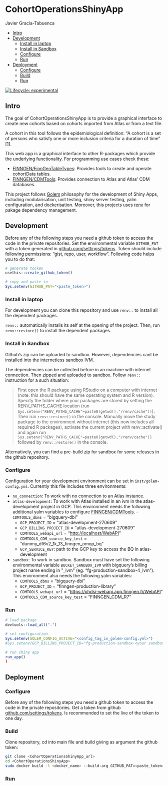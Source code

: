 CohortOperationsShinyApp
================
Javier Gracia-Tabuenca

-   [Intro](#intro)
-   [Development](#development)
    -   [Install in laptop](#install-in-laptop)
    -   [Install in Sandbox](#install-in-sandbox)
    -   [Configure](#configure)
    -   [Run](#run)
-   [Deployment](#deployment)
    -   [Configure](#configure-1)
    -   [Build](#build)
    -   [Run](#run-1)

<!-- README.md is generated from README.Rmd. Please edit that file -->
<!-- badges: start -->

[![Lifecycle:
experimental](https://img.shields.io/badge/lifecycle-experimental-orange.svg)](https://lifecycle.r-lib.org/articles/stages.html#experimental)
<!-- badges: end -->

## Intro

The goal of CohortOperationsShinyApp is to provide a graphical interface
to create new cohorts based on cohorts imported from Atlas or from a
text file.

A cohort in this tool follows the epidemiological definition: “A cohort
is a set of persons who satisfy one or more inclusion criteria for a
duration of time”
[\[1\]](https://ohdsi.github.io/TheBookOfOhdsi/Cohorts.html#what-is-a-cohort).

This web app is a graphical interface to other R-packages which provide
the underlying functionality. For programming use cases check these:

-   [FINNGEN/FinnGenTableTypes](https://github.com/FINNGEN/FinnGenTableTypes):
    Provides tools to create and operate cohortData tables.
-   [FINNGEN/CDMTools](https://github.com/FINNGEN/CDMTools): Provides
    connection to Atlas and Atlas’ CDM databases.

This project follows [Golem](https://engineering-shiny.org/golem.html)
philosophy for the development of Shiny Apps, including modularisation,
unit testing, shiny server testing, yalm configuration, and
dockerisation. Moreover, this projects uses
[renv](https://rstudio.github.io/renv/articles/renv.html) for pakage
dependency management.

## Development

Before any of the following steps you need a github token to access the
code in the private repositories. Set the environmental variable
`GITHUB_PAT` with a token generated in
[github.com/settings/tokens](https://github.com/settings/tokens). Token
should include following permissions: “gist, repo, user, workflow”.
Following code helps you to do that:

``` r
# generate tocken 
usethis::create_github_token()

# copy and paste in 
Sys.setenv(GITHUB_PAT="<paste_token>")
```

### Install in laptop

For development you can clone this repository and use `renv::` to
install all the dependent packages.

`renv::` automatically installs its self at the opening of the project.
Then, run `renv::restore()` to install the dependent packages.

### Install in Sandbox

Github’s zip can be uploaded to sandbox. However, dependencies cant be
installed into the internetless sandbox IVM.

The dependencies can be collected before in an machine with internet
connection. Then zipped and uploaded to sandbox. Follow `renv::`
instruction for a such situation:

> First open the R package using RStudio on a computer with internet
> (note: this should have the same operating system and R version).
> Specify the folder where your packages are stored by setting the
> RENV\_PATHS\_CACHE location (run
> `Sys.setenv("RENV_PATHS_CACHE"=paste0(getwd(),"/renv/cache"))`). Then
> run `renv::restore()` in the console. Manually move the study package
> to the environment without internet (this now includes all required R
> packages), activate the current project with renv::activate() and
> again run
> `Sys.setenv("RENV_PATHS_CACHE"=paste0(getwd(),"/renv/cache"))`
> followed by `renv::restore()` in the console.

Alternatively, you can find a pre-build zip for sandbox for some
releases in the github repository.

### Configure

Configuration for your development environment can be set in
`inst/golem-config.yml`. Currently this file includes three
environments:

-   `no_connection`: To work with no connection to an Atlas instance.
-   `atlas-development`: To work with Atlas installed in an ivm in the
    atlas-development project in GCP. This environment needs the
    following additional yalm variables to configure
    [FINNGEN/CDMTools](https://github.com/FINNGEN/CDMTools). -
    `CDMTOOLS_dbms` = “bigquery-dbi”
    -   `GCP_PROJECT_ID` = “atlas-development-270609”
    -   `GCP_BILLING_PROJECT_ID` = “atlas-development-270609”
    -   `CDMTOOLS_webapi_url` = “<http://localhost/WebAPI>”
    -   `CDMTOOLS_CDM_source_key_test` =
        “dummy\_df6v2\_1k\_13\_finngen\_omop\_bq”
    -   `GCP_SERVICE_KEY`: path to the GCP key to access the BQ in
        atlas-development
-   `sandbox`: To work in sandbox. Sandbox must have set the following
    environmental variable `BUCKET_SANDBOX_IVM` with bigquery’s billing
    project name ending in "\_ivm" (eg. “fg-production-sandbox-4\_ivm”).
    This environment also needs the following yalm variables:
    -   `CDMTOOLS_dbms` = “bigquery-dbi”
    -   `GCP_PROJECT_ID` = “finngen-production-library”
    -   `CDMTOOLS_webapi_url` =
        “<https://ohdsi-webapi.app.finngen.fi/WebAPI>”
    -   `CDMTOOLS_CDM_source_key_test` = “FINNGEN\_CDM\_R7”

### Run

``` r
# load package
devtools::load_all(".")

# set configuration 
Sys.setenv(GOLEM_CONFIG_ACTIVE="<config_tag_in_golem-config.yml>")
#Sys.setenv(GCP_BILLING_PROJECT_ID="fg-production-sandbox-<your sandbox number>" ) # necesary if in sandbox

# run shiny app
run_app()
)
```

## Deployment

### Configure

Before any of the following steps you need a github token to access the
code in the private repositories. Get a token from github
[github.com/settings/tokens](https://github.com/settings/tokens). Is
recommended to set the live of the token to one day.

### Build

Clone repository, cd into main file and build giving as argument the
github token:

``` bash
git clone <CohortOperationsShinyApp_url>
cd <CohortOperationsShinyApp>
sudo docker build -t <docker_name> --build-arg GITHUB_PAT=<paste_token> .
```

### Run
